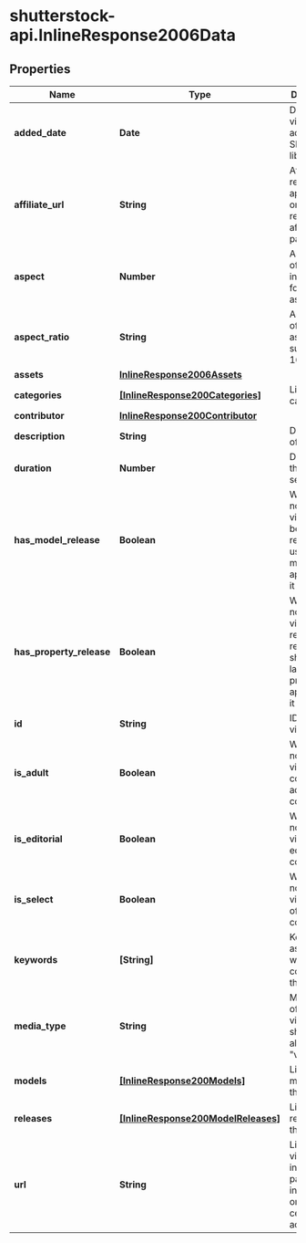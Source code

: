 # shutterstock-api.InlineResponse2006Data

## Properties
Name | Type | Description | Notes
------------ | ------------- | ------------- | -------------
**added_date** | **Date** | Date this video was added to the Shutterstock library | [optional] 
**affiliate_url** | **String** | Affiliate referral link; appears only for registered affiliate partners | [optional] 
**aspect** | **Number** | Aspect ratio of this video in decimal format, such as 0.6667 | [optional] 
**aspect_ratio** | **String** | Aspect ratio of the video as a ratio, such as 16:9 | [optional] 
**assets** | [**InlineResponse2006Assets**](InlineResponse2006Assets.md) |  | [optional] 
**categories** | [**[InlineResponse200Categories]**](InlineResponse200Categories.md) | List of categories | [optional] 
**contributor** | [**InlineResponse200Contributor**](InlineResponse200Contributor.md) |  | 
**description** | **String** | Description of this video | [optional] 
**duration** | **Number** | Duration of this video, in seconds | [optional] 
**has_model_release** | **Boolean** | Whether or not this video has been released for use by the model appearing in it | [optional] 
**has_property_release** | **Boolean** | Whether or not this video has received a release to show the landmark or property appearing in it | [optional] 
**id** | **String** | ID of the video | 
**is_adult** | **Boolean** | Whether or not this video contains adult content | [optional] 
**is_editorial** | **Boolean** | Whether or not this video is editorial content | [optional] 
**is_select** | **Boolean** | Whether or not this video is part of the select collection | [optional] 
**keywords** | **[String]** | Keywords associated with the content of this video | [optional] 
**media_type** | **String** | Media type of this video, should always be \"video\" | 
**models** | [**[InlineResponse200Models]**](InlineResponse200Models.md) | List of models in this video | [optional] 
**releases** | [**[InlineResponse200ModelReleases]**](InlineResponse200ModelReleases.md) | List of all releases of this video | [optional] 
**url** | **String** | Link to video information page; included only for certain accounts | [optional] 


